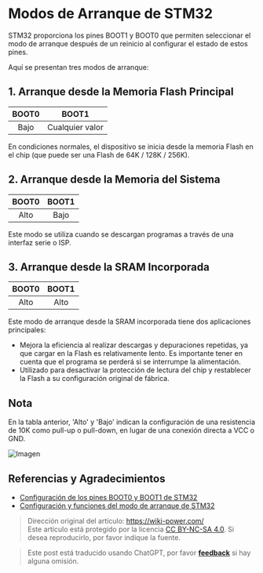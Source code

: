 # Modos de Arranque de STM32

STM32 proporciona los pines BOOT1 y BOOT0 que permiten seleccionar el modo de arranque después de un reinicio al configurar el estado de estos pines.

Aquí se presentan tres modos de arranque:

## 1. Arranque desde la Memoria Flash Principal

| BOOT0 | BOOT1 |
| :---: | :---: |
|  Bajo  | Cualquier valor  |

En condiciones normales, el dispositivo se inicia desde la memoria Flash en el chip (que puede ser una Flash de 64K / 128K / 256K).

## 2. Arranque desde la Memoria del Sistema

| BOOT0 | BOOT1 |
| :---: | :---: |
| Alto  | Bajo  |

Este modo se utiliza cuando se descargan programas a través de una interfaz serie o ISP.

## 3. Arranque desde la SRAM Incorporada

| BOOT0 | BOOT1 |
| :---: | :---: |
| Alto  | Alto  |

Este modo de arranque desde la SRAM incorporada tiene dos aplicaciones principales:

- Mejora la eficiencia al realizar descargas y depuraciones repetidas, ya que cargar en la Flash es relativamente lento. Es importante tener en cuenta que el programa se perderá si se interrumpe la alimentación.
- Utilizado para desactivar la protección de lectura del chip y restablecer la Flash a su configuración original de fábrica.

## Nota

En la tabla anterior, 'Alto' y 'Bajo' indican la configuración de una resistencia de 10K como pull-up o pull-down, en lugar de una conexión directa a VCC o GND.

![Imagen](https://img.wiki-power.com/d/wiki-media/img/20200603134417.jpg)

## Referencias y Agradecimientos

- [Configuración de los pines BOOT0 y BOOT1 de STM32](https://blog.csdn.net/Creative_Team/article/details/79315876)
- [Configuración y funciones del modo de arranque de STM32](https://blog.csdn.net/weixin_34349320/article/details/86231081?utm_medium=distribute.pc_relevant.none-task-blog-BlogCommendFromMachineLearnPai2-1.nonecase&depth_1-utm_source=distribute.pc_relevant.none-task-blog-BlogCommendFromMachineLearnPai2-1.nonecase)

> Dirección original del artículo: <https://wiki-power.com/>  
> Este artículo está protegido por la licencia [CC BY-NC-SA 4.0](https://creativecommons.org/licenses/by/4.0/deed.zh). Si desea reproducirlo, por favor indique la fuente.

> Este post está traducido usando ChatGPT, por favor [**feedback**](https://github.com/linyuxuanlin/Wiki_MkDocs/issues/new) si hay alguna omisión.